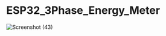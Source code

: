 # ESP32_3Phase_Energy_Meter

![Screenshot (43)](https://github.com/user-attachments/assets/a249f688-05b1-4d50-ba1d-ecff63872a35)
